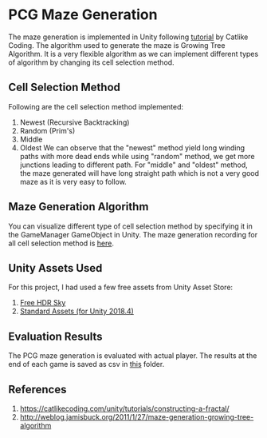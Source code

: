 # PCG Maze Generation
The maze generation is implemented in Unity following [tutorial](https://catlikecoding.com/unity/tutorials/maze/) by Catlike Coding. The algorithm used to generate the maze is Growing Tree Algorithm. It is a very flexible algorithm as we can implement different types of algorithm by changing its cell selection method. 

## Cell Selection Method
Following are the cell selection method implemented:
1. Newest (Recursive Backtracking)
2. Random (Prim's)
3. Middle
4. Oldest
We can observe that the "newest" method yield long winding paths with more dead ends while using "random" method, we get more junctions leading to different path.
For "middle" and "oldest" method, the maze generated will have long straight path which is not a very good maze as it is very easy to follow.

## Maze Generation Algorithm
You can visualize different type of cell selection method by specifying it in the GameManager GameObject in Unity. The maze generation recording for all cell selection method is [here](./pcg_maze_generation.mp4).

## Unity Assets Used
For this project, I had used a few free assets from Unity Asset Store:
1. [Free HDR Sky](https://assetstore.unity.com/packages/2d/textures-materials/sky/free-hdr-sky-61217)
2. [Standard Assets (for Unity 2018.4)](https://assetstore.unity.com/packages/essentials/asset-packs/standard-assets-for-unity-2018-4-32351)

## Evaluation Results
The PCG maze generation is evaluated with actual player. The results at the end of each game is saved as csv in [this](./Evaluation%20Results) folder.

## References
1. https://catlikecoding.com/unity/tutorials/constructing-a-fractal/
2. http://weblog.jamisbuck.org/2011/1/27/maze-generation-growing-tree-algorithm
